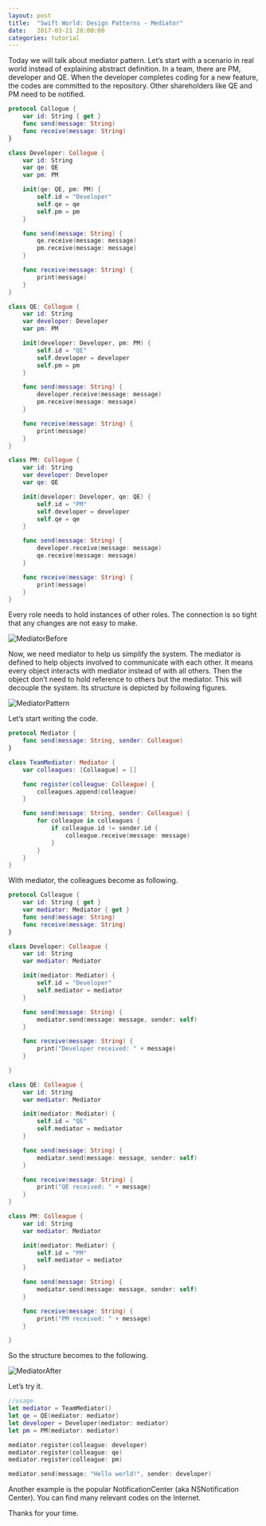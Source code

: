 ```yaml
---
layout: post
title:  "Swift World: Design Patterns - Mediator"
date:   2017-03-21 20:00:00
categories: tutorial
---
```


Today we will talk about mediator pattern. Let’s start with a scenario in real world instead of explaining abstract definition.
In a team, there are PM, developer and QE. When the developer completes coding for a new feature, the codes are committed to the repository. Other shareholders like QE and PM need to be notified.

```swift
protocol Collogue {
    var id: String { get }
    func send(message: String)
    func receive(message: String)
}
```

```swift
class Developer: Collogue {
    var id: String
    var qe: QE
    var pm: PM

    init(qe: QE, pm: PM) {
        self.id = "Developer"
        self.qe = qe
        self.pm = pm
    }

    func send(message: String) {
        qe.receive(message: message)
        pm.receive(message: message)
    }

    func receive(message: String) {
        print(message)
    }   
}
```

```swift
class QE: Collogue {
    var id: String
    var developer: Developer
    var pm: PM

    init(developer: Developer, pm: PM) {
        self.id = "QE"
        self.developer = developer
        self.pm = pm
    }

    func send(message: String) {
        developer.receive(message: message)
        pm.receive(message: message)
    }

    func receive(message: String) {
        print(message)
    }
}
```


```swift
class PM: Collogue {
    var id: String
    var developer: Developer
    var qe: QE

    init(developer: Developer, qe: QE) {
        self.id = "PM"
        self.developer = developer
        self.qe = qe
    }

    func send(message: String) {
        developer.receive(message: message)
        qe.receive(message: message)
    }

    func receive(message: String) {
        print(message)
    }
}
```

Every role needs to hold instances of other roles. The connection is so tight that any changes are not easy to make.

![MediatorBefore](http://pengguo.xyz/resources/MediatorBefore.png)

Now, we need mediator to help us simplify the system. The mediator is defined to help objects involved to communicate with each other.  It means every object interacts with mediator instead of with all others. Then the object don’t need to hold reference to others but the mediator. This will decouple the system.  Its structure is depicted by following figures.

![MediatorPattern](https://upload.wikimedia.org/wikipedia/commons/e/e4/Mediator_design_pattern.png)

Let’s start writing the code.

```swift
protocol Mediator {
    func send(message: String, sender: Colleague)
}

class TeamMediator: Mediator {
    var colleagues: [Colleague] = []

    func register(colleague: Colleague) {
        colleagues.append(colleague)
    }

    func send(message: String, sender: Colleague) {
        for colleague in colleagues {
            if colleague.id != sender.id {
                colleague.receive(message: message)
            }
        }
    }
}
```

With mediator, the colleagues become as following.

```swift
protocol Colleague {
    var id: String { get }
    var mediator: Mediator { get }
    func send(message: String)
    func receive(message: String)
}
```

```swift
class Developer: Colleague {
    var id: String
    var mediator: Mediator

    init(mediator: Mediator) {
        self.id = "Developer"
        self.mediator = mediator
    }

    func send(message: String) {
        mediator.send(message: message, sender: self)
    }

    func receive(message: String) {
        print("Developer received: " + message)
    }

}
```

```swift
class QE: Colleague {
    var id: String
    var mediator: Mediator

    init(mediator: Mediator) {
        self.id = "QE"
        self.mediator = mediator
    }

    func send(message: String) {
        mediator.send(message: message, sender: self)
    }

    func receive(message: String) {
        print("QE received: " + message)
    }
}
```

```swift
class PM: Colleague {
    var id: String
    var mediator: Mediator

    init(mediator: Mediator) {
        self.id = "PM"
        self.mediator = mediator
    }

    func send(message: String) {
        mediator.send(message: message, sender: self)
    }

    func receive(message: String) {
        print("PM received: " + message)
    }

}
```

So the structure becomes to the following.

![MediatorAfter](http://pengguo.xyz/resources/MediatorAfter.png)

Let’s try it.

```swift
//usage
let mediator = TeamMediator()
let qe = QE(mediator: mediator)
let developer = Developer(mediator: mediator)
let pm = PM(mediator: mediator)

mediator.register(colleague: developer)
mediator.register(colleague: qe)
mediator.register(colleague: pm)

mediator.send(message: "Hello world!", sender: developer)
```

Another example is the popular Notification​Center (aka NSNotification​Center). You can find many relevant codes on the Internet.

Thanks for your time.
